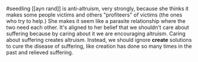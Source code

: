 #seedling 
[[ayn rand]] is anti-altruism, very strongly, because she thinks it makes some people victims and others "profiteers" of victims (the ones who try to help.) She makes it seem like a parasite relationship where the two need each other. It's aligned to her belief that we shouldn't care about suffering because by caring about it we are encouraging altruism. Caring about suffering creates altruism. Instead, we should ignore **create** solutions to cure the disease of suffering, like creation has done so many times in the past and relieved suffering.  